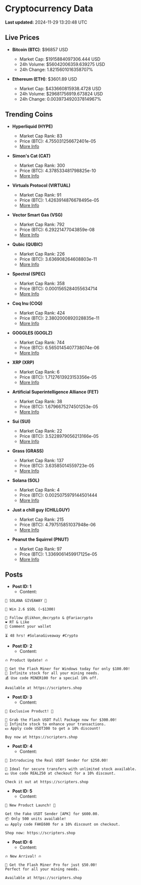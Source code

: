 # Cryptocurrency Data

**Last updated:** 2024-11-29 13:20:48 UTC

## Live Prices
- **Bitcoin (BTC)**: $96857 USD
  - Market Cap: $1915884097306.444 USD
  - 24h Volume: $56042006359.639275 USD
  - 24h Change: 1.8215601016358707%

- **Ethereum (ETH)**: $3601.89 USD
  - Market Cap: $433660815938.4728 USD
  - 24h Volume: $29681756919.673824 USD
  - 24h Change: 0.003973492037814967%

## Trending Coins
- **Hyperliquid (HYPE)**
  - Market Cap Rank: 83
  - Price (BTC): 4.755031256672401e-05
  - [More Info](https://www.coingecko.com/en/coins/hyperliquid)

- **Simon's Cat (CAT)**
  - Market Cap Rank: 300
  - Price (BTC): 4.378533481798825e-10
  - [More Info](https://www.coingecko.com/en/coins/simons-cat)

- **Virtuals Protocol (VIRTUAL)**
  - Market Cap Rank: 91
  - Price (BTC): 1.4263914876678495e-05
  - [More Info](https://www.coingecko.com/en/coins/virtual-protocol)

- **Vector Smart Gas (VSG)**
  - Market Cap Rank: 792
  - Price (BTC): 6.29221477043859e-08
  - [More Info](https://www.coingecko.com/en/coins/vector-smart-gas)

- **Qubic (QUBIC)**
  - Market Cap Rank: 226
  - Price (BTC): 3.636908264608803e-11
  - [More Info](https://www.coingecko.com/en/coins/qubic)

- **Spectral (SPEC)**
  - Market Cap Rank: 358
  - Price (BTC): 0.0001565284055634714
  - [More Info](https://www.coingecko.com/en/coins/spectral)

- **Coq Inu (COQ)**
  - Market Cap Rank: 424
  - Price (BTC): 2.3802000892028835e-11
  - [More Info](https://www.coingecko.com/en/coins/coq-inu)

- **GOGGLES (GOGLZ)**
  - Market Cap Rank: 744
  - Price (BTC): 6.5650145407738074e-06
  - [More Info](https://www.coingecko.com/en/coins/goggles)

- **XRP (XRP)**
  - Market Cap Rank: 6
  - Price (BTC): 1.7127613923153356e-05
  - [More Info](https://www.coingecko.com/en/coins/xrp)

- **Artificial Superintelligence Alliance (FET)**
  - Market Cap Rank: 38
  - Price (BTC): 1.6796675274501253e-05
  - [More Info](https://www.coingecko.com/en/coins/artificial-superintelligence-alliance)

- **Sui (SUI)**
  - Market Cap Rank: 22
  - Price (BTC): 3.5228979056213166e-05
  - [More Info](https://www.coingecko.com/en/coins/sui)

- **Grass (GRASS)**
  - Market Cap Rank: 137
  - Price (BTC): 3.63585014559723e-05
  - [More Info](https://www.coingecko.com/en/coins/grass)

- **Solana (SOL)**
  - Market Cap Rank: 4
  - Price (BTC): 0.0025075979144501444
  - [More Info](https://www.coingecko.com/en/coins/solana)

- **Just a chill guy (CHILLGUY)**
  - Market Cap Rank: 215
  - Price (BTC): 4.797515851037948e-06
  - [More Info](https://www.coingecko.com/en/coins/just-a-chill-guy)

- **Peanut the Squirrel (PNUT)**
  - Market Cap Rank: 97
  - Price (BTC): 1.3369061459917125e-05
  - [More Info](https://www.coingecko.com/en/coins/peanut-the-squirrel)

## Posts
- **Post ID: 1**
  - Content:
```
🚀 SOLANA GIVEAWAY 🚀

🎁 Win 2.6 $SOL (~$1300)

🤝 Follow @likhon_decrypto & @fariacrypto
❤️ RT & Like
💬 Comment your wallet

⏳ 48 hrs! #SolanaGiveaway #Crypto
```

- **Post ID: 2**
  - Content:
```
🔥 Product Update! 🔥

🚀 Get the Flash Miner for Windows today for only $100.00!
🔋 Infinite stock for all your mining needs.
💰 Use code MINER100 for a special 10% off.

Available at https://scripters.shop
```

- **Post ID: 3**
  - Content:
```
🎁 Exclusive Product! 🎁

💸 Grab the Flash USDT Full Package now for $300.00!
🎉 Infinite stock to enhance your transactions.
💵 Apply code USDT300 to get a 10% discount!

Buy now at https://scripters.shop
```

- **Post ID: 4**
  - Content:
```
💎 Introducing the Real USDT Sender for $250.00!

💼 Ideal for secure transfers with unlimited stock available.
💵 Use code REAL250 at checkout for a 10% discount.

Check it out at https://scripters.shop
```

- **Post ID: 5**
  - Content:
```
🚀 New Product Launch! 🚀

Get the Fake USDT Sender [APK] for $600.00.
📦 Only 500 units available!
💵 Apply code FAKE600 for a 10% discount on checkout.

Shop now: https://scripters.shop
```

- **Post ID: 6**
  - Content:
```
🔥 New Arrival! 🔥

💸 Get the Flash Miner Pro for just $50.00!
Perfect for all your mining needs.

Available at https://scripters.shop
```

